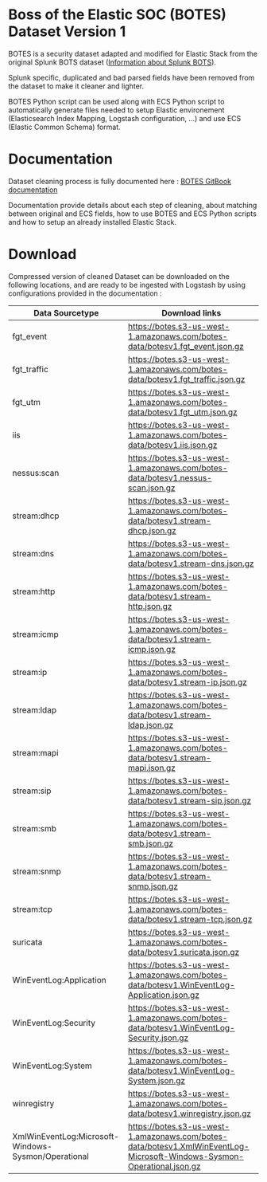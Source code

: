 # Boss of the Elastic SOC (BOTES) Dataset Version 1

BOTES is a security dataset adapted and modified for Elastic Stack from the original Splunk BOTS dataset ([Information about Splunk BOTS](https://github.com/splunk/botsv1)).

Splunk specific, duplicated and bad parsed fields have been removed from the dataset to make it cleaner and lighter.

BOTES Python script can be used along with ECS Python script to automatically generate files needed to setup Elastic environement (Elasticsearch Index Mapping, Logstash configuration, ...) and use ECS (Elastic Common Schema) format.

# Documentation

Dataset cleaning process is fully documented here : [BOTES GitBook documentation](https://app.gitbook.com/@botes/s/botes-dataset/)

Documentation provide details about each step of cleaning, about matching between original and ECS fields, how to use BOTES and ECS Python scripts and how to setup an already installed Elastic Stack.

# Download

Compressed version of cleaned Dataset can be downloaded on the following locations, and are ready to be ingested with Logstash by using configurations provided in the documentation :

| Data Sourcetype | Download links |
| --------------- | -------------- |
| fgt_event | https://botes.s3-us-west-1.amazonaws.com/botes-data/botesv1.fgt_event.json.gz |
| fgt_traffic | https://botes.s3-us-west-1.amazonaws.com/botes-data/botesv1.fgt_traffic.json.gz |
| fgt_utm | https://botes.s3-us-west-1.amazonaws.com/botes-data/botesv1.fgt_utm.json.gz |
| iis | https://botes.s3-us-west-1.amazonaws.com/botes-data/botesv1.iis.json.gz |
| nessus:scan | https://botes.s3-us-west-1.amazonaws.com/botes-data/botesv1.nessus-scan.json.gz |
| stream:dhcp | https://botes.s3-us-west-1.amazonaws.com/botes-data/botesv1.stream-dhcp.json.gz |
| stream:dns | https://botes.s3-us-west-1.amazonaws.com/botes-data/botesv1.stream-dns.json.gz |
| stream:http | https://botes.s3-us-west-1.amazonaws.com/botes-data/botesv1.stream-http.json.gz |
| stream:icmp | https://botes.s3-us-west-1.amazonaws.com/botes-data/botesv1.stream-icmp.json.gz |
| stream:ip | https://botes.s3-us-west-1.amazonaws.com/botes-data/botesv1.stream-ip.json.gz |
| stream:ldap | https://botes.s3-us-west-1.amazonaws.com/botes-data/botesv1.stream-ldap.json.gz |
| stream:mapi | https://botes.s3-us-west-1.amazonaws.com/botes-data/botesv1.stream-mapi.json.gz |
| stream:sip | https://botes.s3-us-west-1.amazonaws.com/botes-data/botesv1.stream-sip.json.gz |
| stream:smb | https://botes.s3-us-west-1.amazonaws.com/botes-data/botesv1.stream-smb.json.gz |
| stream:snmp | https://botes.s3-us-west-1.amazonaws.com/botes-data/botesv1.stream-snmp.json.gz |
| stream:tcp | https://botes.s3-us-west-1.amazonaws.com/botes-data/botesv1.stream-tcp.json.gz |
| suricata | https://botes.s3-us-west-1.amazonaws.com/botes-data/botesv1.suricata.json.gz |
| WinEventLog:Application | https://botes.s3-us-west-1.amazonaws.com/botes-data/botesv1.WinEventLog-Application.json.gz |
| WinEventLog:Security | https://botes.s3-us-west-1.amazonaws.com/botes-data/botesv1.WinEventLog-Security.json.gz  |
| WinEventLog:System | https://botes.s3-us-west-1.amazonaws.com/botes-data/botesv1.WinEventLog-System.json.gz |
| winregistry | https://botes.s3-us-west-1.amazonaws.com/botes-data/botesv1.winregistry.json.gz |
| XmlWinEventLog:Microsoft-Windows-Sysmon/Operational | https://botes.s3-us-west-1.amazonaws.com/botes-data/botesv1.XmlWinEventLog-Microsoft-Windows-Sysmon-Operational.json.gz |
